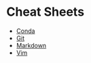 # Cheat Sheets  
  
- [Conda]()
- [Git]()
- [Markdown](https://github.com/seankim658/Cheat-Sheets/blob/master/Cheat_Sheets/markdown.md)
- [Vim](https://github.com/seankim658/Cheat-Sheets/blob/master/Cheat_Sheets/Vim.md#general-navigating) 